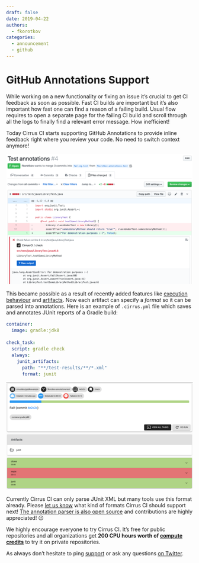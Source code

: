 ```yaml
---
draft: false
date: 2019-04-22
authors:
  - fkorotkov
categories:
  - announcement
  - github
---
```


# GitHub Annotations Support

While working on a new functionality or fixing an issue it’s crucial to get CI feedback as soon as possible. Fast CI builds are important but it’s also important how fast one can find a reason of a failing build. Usual flow requires to open a separate page for the failing CI build and scroll through all the logs to finally find a relevant error message. How inefficient!

Today Cirrus CI starts supporting GitHub Annotations to provide inline feedback right where you review your code. No need to switch context anymore!

![](/blog/images/junit-annotations.png)

<!-- more -->

This became possible as a result of recently added features like [execution behaviour](https://cirrus-ci.org/guide/writing-tasks/#execution-behavior-of-instructions) and [artifacts](https://cirrus-ci.org/guide/writing-tasks/#artifacts-instruction). Now each artifact can specify a *format* so it can be parsed into annotations. Here is an example of `.cirrus.yml` file which saves and annotates JUnit reports of a Gradle build:

```yaml
container:  
  image: gradle:jdk8 

check_task:  
  script: gradle check  
  always:    
    junit_artifacts:      
      path: "**/test-results/**/*.xml"      
      format: junit
```

![](/blog/images/junit-annotations-task.png)

Currently Cirrus CI can only parse JUnit XML but many tools use this format already. Please [let us know](https://github.com/cirruslabs/cirrus-ci-annotations/issues/new) what kind of formats Cirrus CI should support next! [The annotation parser is also open source](https://github.com/cirruslabs/cirrus-ci-annotations) and contributions are highly appreciated! 😉

We highly encourage everyone to try Cirrus CI. It’s free for public repositories and all organizations get **200 CPU hours worth of [compute credits](https://cirrus-ci.org/pricing/)** to try it on private repositories.

As always don’t hesitate to ping [support](https://cirrus-ci.org/support/) or ask any questions [on Twitter](https://twitter.com/cirrus_labs).
